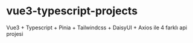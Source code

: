 # vue3-typescript-projects
Vue3 + Typescript + Pinia + Tailwindcss + DaisyUI + Axios ile 4 farklı api projesi 
